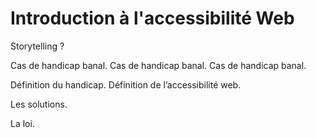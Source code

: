 # Introduction à l'accessibilité Web

Storytelling ?

Cas de handicap banal.
Cas de handicap banal.
Cas de handicap banal.

Définition du handicap.
Définition de l’accessibilité web.

Les solutions.

La loi.